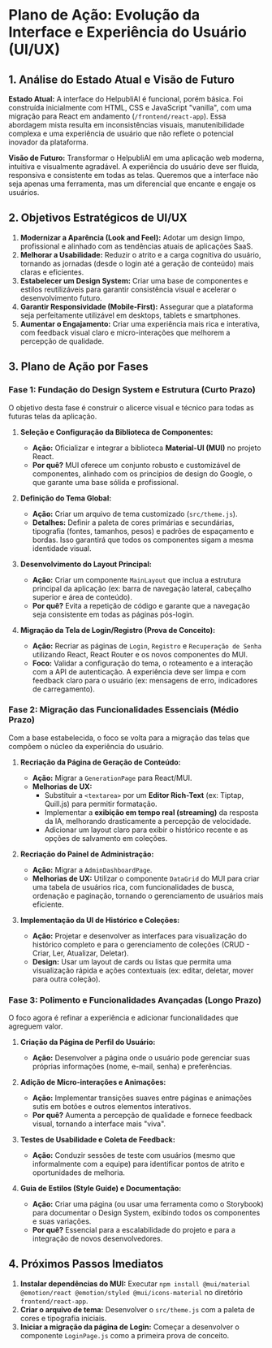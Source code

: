 # Plano de Ação: Evolução da Interface e Experiência do Usuário (UI/UX)

## 1. Análise do Estado Atual e Visão de Futuro

**Estado Atual:**
A interface do HelpubliAI é funcional, porém básica. Foi construída inicialmente com HTML, CSS e JavaScript "vanilla", com uma migração para React em andamento (`/frontend/react-app`). Essa abordagem mista resulta em inconsistências visuais, manutenibilidade complexa e uma experiência de usuário que não reflete o potencial inovador da plataforma.

**Visão de Futuro:**
Transformar o HelpubliAI em uma aplicação web moderna, intuitiva e visualmente agradável. A experiência do usuário deve ser fluida, responsiva e consistente em todas as telas. Queremos que a interface não seja apenas uma ferramenta, mas um diferencial que encante e engaje os usuários.

## 2. Objetivos Estratégicos de UI/UX

1.  **Modernizar a Aparência (Look and Feel):** Adotar um design limpo, profissional e alinhado com as tendências atuais de aplicações SaaS.
2.  **Melhorar a Usabilidade:** Reduzir o atrito e a carga cognitiva do usuário, tornando as jornadas (desde o login até a geração de conteúdo) mais claras e eficientes.
3.  **Estabelecer um Design System:** Criar uma base de componentes e estilos reutilizáveis para garantir consistência visual e acelerar o desenvolvimento futuro.
4.  **Garantir Responsividade (Mobile-First):** Assegurar que a plataforma seja perfeitamente utilizável em desktops, tablets e smartphones.
5.  **Aumentar o Engajamento:** Criar uma experiência mais rica e interativa, com feedback visual claro e micro-interações que melhorem a percepção de qualidade.

## 3. Plano de Ação por Fases

### Fase 1: Fundação do Design System e Estrutura (Curto Prazo)

O objetivo desta fase é construir o alicerce visual e técnico para todas as futuras telas da aplicação.

1.  **Seleção e Configuração da Biblioteca de Componentes:**
    - **Ação:** Oficializar e integrar a biblioteca **Material-UI (MUI)** no projeto React.
    - **Por quê?** MUI oferece um conjunto robusto e customizável de componentes, alinhado com os princípios de design do Google, o que garante uma base sólida e profissional.

2.  **Definição do Tema Global:**
    - **Ação:** Criar um arquivo de tema customizado (`src/theme.js`).
    - **Detalhes:** Definir a paleta de cores primárias e secundárias, tipografia (fontes, tamanhos, pesos) e padrões de espaçamento e bordas. Isso garantirá que todos os componentes sigam a mesma identidade visual.

3.  **Desenvolvimento do Layout Principal:**
    - **Ação:** Criar um componente `MainLayout` que inclua a estrutura principal da aplicação (ex: barra de navegação lateral, cabeçalho superior e área de conteúdo).
    - **Por quê?** Evita a repetição de código e garante que a navegação seja consistente em todas as páginas pós-login.

4.  **Migração da Tela de Login/Registro (Prova de Conceito):**
    - **Ação:** Recriar as páginas de `Login`, `Registro` e `Recuperação de Senha` utilizando React, React Router e os novos componentes do MUI.
    - **Foco:** Validar a configuração do tema, o roteamento e a interação com a API de autenticação. A experiência deve ser limpa e com feedback claro para o usuário (ex: mensagens de erro, indicadores de carregamento).

### Fase 2: Migração das Funcionalidades Essenciais (Médio Prazo)

Com a base estabelecida, o foco se volta para a migração das telas que compõem o núcleo da experiência do usuário.

1.  **Recriação da Página de Geração de Conteúdo:**
    - **Ação:** Migrar a `GenerationPage` para React/MUI.
    - **Melhorias de UX:**
        - Substituir a `<textarea>` por um **Editor Rich-Text** (ex: Tiptap, Quill.js) para permitir formatação.
        - Implementar a **exibição em tempo real (streaming)** da resposta da IA, melhorando drasticamente a percepção de velocidade.
        - Adicionar um layout claro para exibir o histórico recente e as opções de salvamento em coleções.

2.  **Recriação do Painel de Administração:**
    - **Ação:** Migrar a `AdminDashboardPage`.
    - **Melhorias de UX:** Utilizar o componente `DataGrid` do MUI para criar uma tabela de usuários rica, com funcionalidades de busca, ordenação e paginação, tornando o gerenciamento de usuários mais eficiente.

3.  **Implementação da UI de Histórico e Coleções:**
    - **Ação:** Projetar e desenvolver as interfaces para visualização do histórico completo e para o gerenciamento de coleções (CRUD - Criar, Ler, Atualizar, Deletar).
    - **Design:** Usar um layout de cards ou listas que permita uma visualização rápida e ações contextuais (ex: editar, deletar, mover para outra coleção).

### Fase 3: Polimento e Funcionalidades Avançadas (Longo Prazo)

O foco agora é refinar a experiência e adicionar funcionalidades que agreguem valor.

1.  **Criação da Página de Perfil do Usuário:**
    - **Ação:** Desenvolver a página onde o usuário pode gerenciar suas próprias informações (nome, e-mail, senha) e preferências.

2.  **Adição de Micro-interações e Animações:**
    - **Ação:** Implementar transições suaves entre páginas e animações sutis em botões e outros elementos interativos.
    - **Por quê?** Aumenta a percepção de qualidade e fornece feedback visual, tornando a interface mais "viva".

3.  **Testes de Usabilidade e Coleta de Feedback:**
    - **Ação:** Conduzir sessões de teste com usuários (mesmo que informalmente com a equipe) para identificar pontos de atrito e oportunidades de melhoria.

4.  **Guia de Estilos (Style Guide) e Documentação:**
    - **Ação:** Criar uma página (ou usar uma ferramenta como o Storybook) para documentar o Design System, exibindo todos os componentes e suas variações.
    - **Por quê?** Essencial para a escalabilidade do projeto e para a integração de novos desenvolvedores.

## 4. Próximos Passos Imediatos

1.  **Instalar dependências do MUI:** Executar `npm install @mui/material @emotion/react @emotion/styled @mui/icons-material` no diretório `frontend/react-app`.
2.  **Criar o arquivo de tema:** Desenvolver o `src/theme.js` com a paleta de cores e tipografia iniciais.
3.  **Iniciar a migração da página de Login:** Começar a desenvolver o componente `LoginPage.js` como a primeira prova de conceito.
